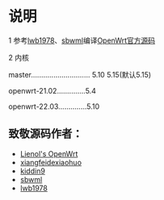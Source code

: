 # 说明
1 参考[lwb1978](https://github.com/lwb1978/OpenWrt-Actions)、[sbwml](https://github.com/sbwml/r4s_build_script)编译[OpenWrt官方源码](https://github.com/openwrt/openwrt)

2 内核

master............................. 5.10  5.15(默认5.15)

openwrt-21.02..............5.4

openwrt-22.03..............5.10

## 致敬源码作者：
- [Lienol's OpenWrt](https://github.com/Lienol/openwrt)
- [xiangfeidexiaohuo](https://github.com/xiangfeidexiaohuo/OpenWrt_Build)
- [kiddin9](https://github.com/kiddin9/OpenWrt_x86-r2s-r4s-r5s-N1)
- [sbwml](https://github.com/sbwml/r4s_build_script)
- [lwb1978](https://github.com/lwb1978/OpenWrt-Actions)
